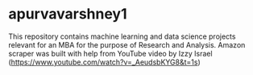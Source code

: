 # apurvavarshney1
This repository contains machine learning and data science projects relevant for an MBA for the purpose of Research and Analysis.
Amazon scraper was built with help from YouTube video by Izzy Israel (https://www.youtube.com/watch?v=_AeudsbKYG8&t=1s)
